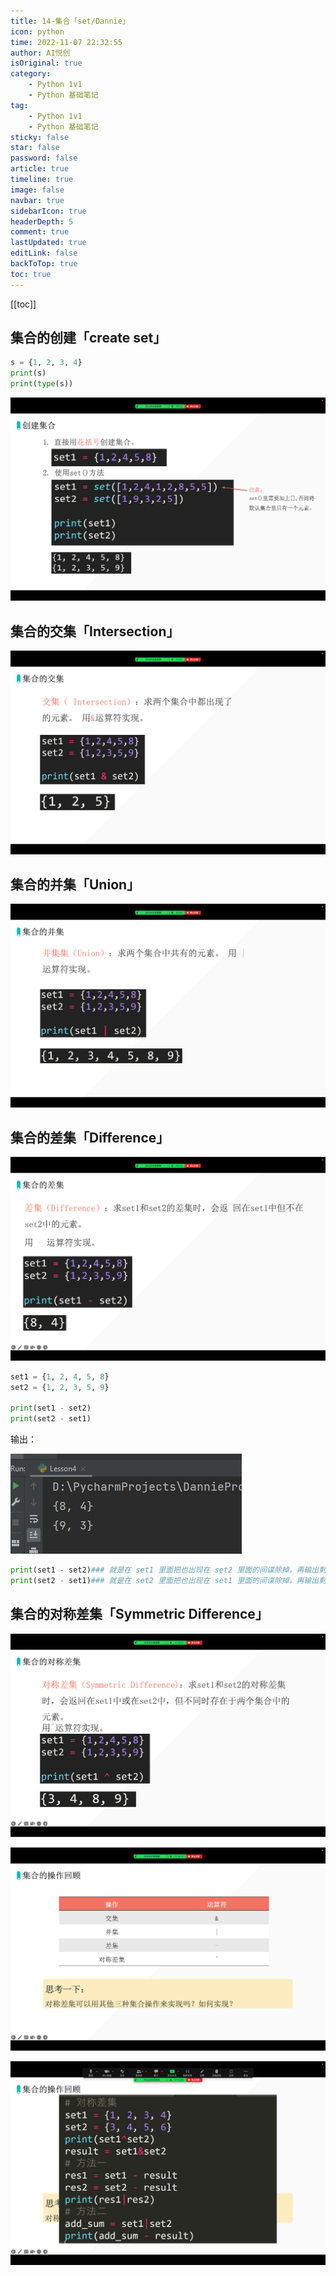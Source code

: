 ```yaml
---
title: 14-集合「set/Dannie」
icon: python
time: 2022-11-07 22:32:55
author: AI悦创
isOriginal: true
category: 
    - Python 1v1
    - Python 基础笔记
tag:
    - Python 1v1
    - Python 基础笔记
sticky: false
star: false
password: false
article: true
timeline: true
image: false
navbar: true
sidebarIcon: true
headerDepth: 5
comment: true
lastUpdated: true
editLink: false
backToTop: true
toc: true
---
```


[[toc]]

## 集合的创建「create set」

```python
s = {1, 2, 3, 4}
print(s)
print(type(s))
```

![image-20221110220208629](./14.assets/image-20221110220208629.png)

## 集合的交集「Intersection」

![image-20221110220805090](./14.assets/image-20221110220805090.png)

## 集合的并集「Union」

![image-20221110221033079](./14.assets/image-20221110221033079.png)

## 集合的差集「Difference」

![image-20221110221520082](./14.assets/image-20221110221520082.png)

```python
set1 = {1, 2, 4, 5, 8}
set2 = {1, 2, 3, 5, 9}

print(set1 - set2)
print(set2 - set1)
```

输出：

![image-20221110221616313](./14.assets/image-20221110221616313.png)

```python
print(set1 - set2)### 就是在 set1 里面把也出现在 set2 里面的间谍除掉，再输出剩下的。
print(set2 - set1)### 就是在 set2 里面把也出现在 set1 里面的间谍除掉，再输出剩下的。
```

## 集合的对称差集「Symmetric Difference」

![image-20221110221950088](./14.assets/image-20221110221950088.png)

![image-20221110222054075](./14.assets/image-20221110222054075.png)

![image-20221110223152163](./14.assets/image-20221110223152163.png)


